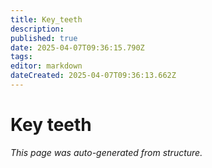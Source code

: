 ```yaml
---
title: Key_teeth
description: 
published: true
date: 2025-04-07T09:36:15.790Z
tags: 
editor: markdown
dateCreated: 2025-04-07T09:36:13.662Z
---
```


# Key teeth

*This page was auto-generated from structure.*